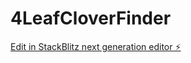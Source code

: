# 4LeafCloverFinder

[Edit in StackBlitz next generation editor ⚡️](https://stackblitz.com/~/github.com/jkyle1234/4LeafCloverFinder)